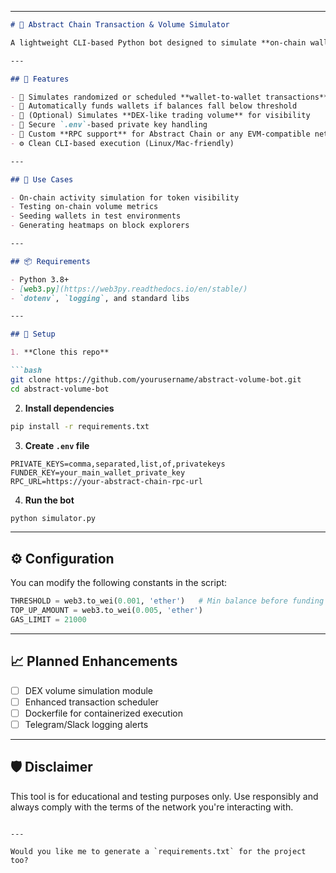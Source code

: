 
---

```markdown
# 🔁 Abstract Chain Transaction & Volume Simulator

A lightweight CLI-based Python bot designed to simulate **on-chain wallet transactions** and optionally **DEX trading volume** on [Abstract Chain](https://api.mainnet.abs.xyz) — an Ethereum Layer 2 network. Built for developers, token teams, and testers looking to replicate realistic activity on-chain.

---

## 🚀 Features

- 🔁 Simulates randomized or scheduled **wallet-to-wallet transactions**
- 💸 Automatically funds wallets if balances fall below threshold
- 🧪 (Optional) Simulates **DEX-like trading volume** for visibility
- 🔐 Secure `.env`-based private key handling
- 🧵 Custom **RPC support** for Abstract Chain or any EVM-compatible network
- ⚙️ Clean CLI-based execution (Linux/Mac-friendly)

---

## 🧩 Use Cases

- On-chain activity simulation for token visibility
- Testing on-chain volume metrics
- Seeding wallets in test environments
- Generating heatmaps on block explorers

---

## 📦 Requirements

- Python 3.8+
- [web3.py](https://web3py.readthedocs.io/en/stable/)
- `dotenv`, `logging`, and standard libs

---

## 🔧 Setup

1. **Clone this repo**

```bash
git clone https://github.com/yourusername/abstract-volume-bot.git
cd abstract-volume-bot
```

2. **Install dependencies**

```bash
pip install -r requirements.txt
```

3. **Create `.env` file**

```env
PRIVATE_KEYS=comma,separated,list,of,privatekeys
FUNDER_KEY=your_main_wallet_private_key
RPC_URL=https://your-abstract-chain-rpc-url
```

4. **Run the bot**

```bash
python simulator.py
```

---

## ⚙️ Configuration

You can modify the following constants in the script:

```python
THRESHOLD = web3.to_wei(0.001, 'ether')   # Min balance before funding
TOP_UP_AMOUNT = web3.to_wei(0.005, 'ether')
GAS_LIMIT = 21000
```

---

## 📈 Planned Enhancements

- [ ] DEX volume simulation module
- [ ] Enhanced transaction scheduler
- [ ] Dockerfile for containerized execution
- [ ] Telegram/Slack logging alerts

---

## 🛡️ Disclaimer

This tool is for educational and testing purposes only. Use responsibly and always comply with the terms of the network you're interacting with.
```

---

Would you like me to generate a `requirements.txt` for the project too?